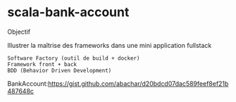 # scala-bank-account

Objectif

Illustrer la maîtrise des frameworks dans une mini application fullstack

    Software Factory (outil de build + docker)
    Framework front + back
    BDD (Behavior Driven Development)
    
BankAccount:https://gist.github.com/abachar/d20bdcd07dac589feef8ef21b487648c

